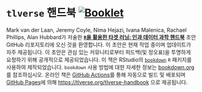 # `tlverse` 핸드북 [![Booklet](https://github.com/tlverse/tlverse-handbook/actions/workflows/bookdown.yml/badge.svg)](https://github.com/tlverse/tlverse-handbook/actions/workflows/bookdown.yml)

Mark van der Laan, Jeremy Coyle, Nima Hejazi, Ivana Malenica, Rachael Phillips, Alan Hubbard가 저술한 [**`R`을 활용한 타겟 러닝: 인과 데이터 과학 핸드북**](http://tlverse.org/tlverse-handbook) 초안 GitHub 리포지토리에 오신 것을 환영합니다. 이 초안은 현재 작업 중이며 업데이트가 자주 제공됩니다. 이 초안은 관심 있는 커뮤니티로부터 피드백(및 정오표)을 투명하게 요청하기 위해 공개적으로 제공되었습니다. 이 책은 RStudio의 [`bookdown`](https://www.rstudio.com/resources/webinars/introducing-bookdown/) `R` 패키지를 사용하여 제작되었습니다. `bookdown` 사용 방법에 대한 자세한 정보는 [bookdown.org](https://bookdown.org/)를 참조하십시오. 온라인 책은 [GitHub Actions](https://github.com/features/actions)를 통해 자동으로 빌드 및 배포되며 [GitHub Pages](https://pages.github.com/)에 의해 https://tlverse.org/tlverse-handbook 으로 제공됩니다.
